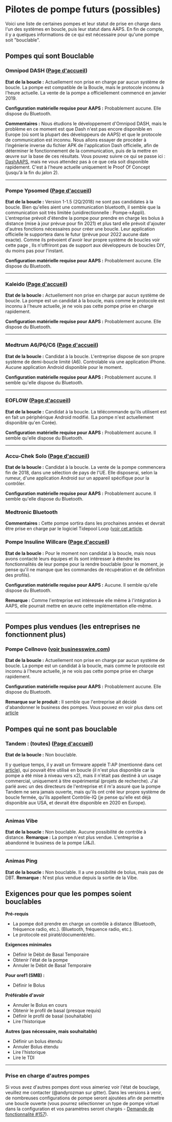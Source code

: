 # Pilotes de pompe futurs (possibles)

Voici une liste de certaines pompes et leur statut de prise en charge dans l'un des systèmes en boucle, puis leur statut dans AAPS. En fin de compte, il y a quelques informations de ce qui est nécessaire pour qu'une pompe soit "bouclable".

## Pompes qui sont Bouclable

### Omnipod DASH ([Page d'accueil](https://www.myomnipod.com/DASH))

**Etat de la boucle :** Actuellement non prise en charge par aucun système de boucle. La pompe est compatible de la Boucle, mais le protocole inconnu à l'heure actuelle. La vente de la pompe a officiellement commencé en janvier 2019.

**Configuration matérielle requise pour AAPS :** Probablement aucune. Elle dispose du Bluetooth.

**Commentaires :** Nous étudions le développement d'Omnipod DASH, mais le problème en ce moment est que Dash n'est pas encore disponible en Europe (où sont la plupart des développeurs de AAPS) et que le protocole de communication est inconnu. Nous allons essayer de procéder à l’ingénierie inverse du fichier APK de l'application Dash officielle, afin de déterminer le fonctionnement de la communication, puis de la mettre en œuvre sur la base de ces résultats. Vous pouvez suivre ce qui se passe ici : [DashAAPS](https://github.com/andyrozman/DashAAPS/projects/1), mais ne vous attendez pas à ce que cela soit disponible rapidement. C'est à l'heure actuelle uniquement le Proof Of Concept (jusqu'à la fin du jalon 2).

* * *

### Pompe Ypsomed ([Page d'accueil](https://www.ypsomed.com/en/diabetes-care-mylife.html))

**Etat de la boucle :** Version 1-1.5 (2Q/2018) ne sont pas candidates à la boucle. Bien qu'elles aient une communication bluetooth, il semble que la communication soit très limitée (unidirectionnelle : Pompe->Appli). L'entreprise prévoit d'étendre la pompe pour prendre en charge les bolus à distance (mise à jour prévue pour fin 2021) et plus tard elle prévoit d'ajouter d'autres fonctions nécessaires pour créer une boucle. Leur application officielle le supportera dans le futur (prévue pour 2022 aucune date exacte). Comme ils prévoient d'avoir leur propre système de boucles voir cette page [](https://www.mylife-diabetescare.com/en/loop-program.html), Ils n'offriront pas de support aux développeurs de boucles DIY, du moins pas pour l'instant.

**Configuration matérielle requise pour AAPS :** Probablement aucune. Elle dispose du Bluetooth.

* * *

### Kaleido ([Page d'accueil](https://www.hellokaleido.com/))

**Etat de la boucle :** Actuellement non prise en charge par aucun système de boucle. La pompe est un candidat à la boucle, mais comme le protocole est inconnu à l'heure actuelle, je ne vois pas cette pompe prise en charge rapidement.

**Configuration matérielle requise pour AAPS :** Probablement aucune. Elle dispose du Bluetooth.

* * *

### Medtrum A6/P6/C6 ([Page d'accueil](http://www.medtrum.com/P6.html))

**Etat de la boucle :** Candidat à la boucle. L'entreprise dispose de son propre système de demi-boucle limité (A6). Controlable via une application iPhone. Aucune application Android disponible pour le moment.

**Configuration matérielle requise pour AAPS :** Probablement aucune. Il semble qu'elle dispose du Bluetooth.

* * *

### EOFLOW ([Page d'accueil](http://www.eoflow.com/eng/main/main.html))

**Etat de la boucle :** Candidat à la boucle. La télécommande qu'ils utilisent est en fait un périphérique Android modifié. (La pompe n'est actuellement disponible qu'en Corée).

**Configuration matérielle requise pour AAPS :** Probablement aucune. Il semble qu'elle dispose du Bluetooth.

* * *

### Accu-Chek Solo ([Page d'accueil](https://www.roche.com/media/releases/med-cor-2018-07-23.htm))

**Etat de la boucle :** Candidat à la boucle. La vente de la pompe commencera fin de 2018, dans une sélection de pays de l'UE. Elle disposerai, selon la rumeur, d'une application Android sur un appareil spécifique pour la contrôler.

**Configuration matérielle requise pour AAPS :** Probablement aucune. Il semble qu'elle dispose du Bluetooth.

### Medtronic Bluetooth

**Commentaires :** Cette pompe sortira dans les prochaines années et devrait être prise en charge par le logiciel Tidepool Loop ([voir cet article](https://www.tidepool.org/blog/tidepool-loop-medtronic-collaboration).

### Pompe Insuline Willcare ([Page d'accueil](http://en.shinmyungmedi.com))

**Etat de la boucle :** Pour le moment non candidat à la boucle, mais nous avons contacté leurs équipes et ils sont intéresser à étendre les fonctionnalités de leur pompe pour la rendre bouclable (pour le moment, je pense qu'il ne manque que les commandes de récupération et de définition des profils).

**Configuration matérielle requise pour AAPS :** Aucune. Il semble qu'elle dispose du Bluetooth.

**Remarque :** Comme l'entreprise est intéressée elle même à l'intégration à AAPS, elle pourrait mettre en œuvre cette implémentation elle-même.

* * *

## Pompes plus vendues (les entreprises ne fonctionnent plus)

### Pompe Cellnovo ([voir businesswire.com](https://www.businesswire.com/news/home/20190328005829/en/Cellnovo-Stops-Manufacturing-and-Commercial-Operations))

**Etat de la boucle :** Actuellement non prise en charge par aucun système de boucle. La pompe est un candidat à la boucle, mais comme le protocole est inconnu à l'heure actuelle, je ne vois pas cette pompe prise en charge rapidement.

**Configuration matérielle requise pour AAPS :** Probablement aucune. Elle dispose du Bluetooth.

**Remarque sur le produit :** Il semble que l'entreprise ait décidé d'abandonner le business des pompes. Vous pouvez en voir plus dans cet [article](https://diabetogenic.wordpress.com/2019/04/01/and-then-cellnovo-disappeared/?fbclid=IwAR12Ow6gVbEOuD1zw7aNjBwqj5_aPkPipteHY1VHBvT3mchlH2y7Us6ZeAU)

## Pompes qui ne sont pas bouclable

### Tandem : (toutes) ([Page d'accueil](https://www.tandemdiabetes.com/))

**Etat de la boucle :** Non bouclable.

Il y quelque temps, il y avait un firmware appelé T:AP (mentionné dans cet [article](https://www.liebertpub.com/doi/full/10.1089/dia.2018.0278?url_ver=Z39.88-2003&rfr_id=ori%3Arid%3Acrossref.org&rfr_dat=cr_pub%3Dpubmed&)), qui pouvait être utilisé en boucle (il n'est plus disponible car la pompe a été mise à niveau vers x2), mais il n'était pas destiné à un usage commercial, uniquement à titre expérimental (projets de recherche). J'ai parlé avec un des directeurs de l'entreprise et il m'a assuré que la pompe Tandem ne sera jamais ouverte, mais qu'ils ont créé leur propre système de boucle fermée, qu'ils appellent Contrôle-IQ (je pense qu'elle est déjà disponible aux USA, et devrait être disponible en 2020 en Europe).

* * *

### Animas Vibe

**Etat de la boucle :** Non bouclable. Aucune possibilité de contrôle à distance. **Remarque :** La pompe n'est plus vendue. L'entreprise a abandonné le business de la pompe (J&J).

* * *

### Animas Ping

**Etat de la boucle :** Non bouclable. Il a une possibilité de bolus, mais pas de DBT. **Remarque :** N'est plus vendue depuis la sortie de la Vibe.

## Exigences pour que les pompes soient bouclables

**Pré-requis**

- La pompe doit prendre en charge un contrôle à distance (Bluetooth, fréquence radio, etc.). (Bluetooth, fréquence radio, etc.).
- Le protocole est piraté/documenté/etc.

**Exigences minimales**

- Définir le Débit de Basal Temporaire
- Obtenir l'état de la pompe
- Annuler le Débit de Basal Temporaire

**Pour oref1 (SMB) :**

- Définir le Bolus

**Préférable d'avoir**

- Annuler le Bolus en cours
- Obtenir le profil de basal (presque requis)
- Définir le profil de basal (souhaitable)
- Lire l'historique 

**Autres (pas nécessaire, mais souhaitable)**

- Définir un bolus étendu
- Annuler Bolus étendu
- Lire l'historique
- Lire le TDI

* * *

### Prise en charge d'autres pompes

Si vous avez d'autres pompes dont vous aimeriez voir l'état de bouclage, veuillez me contacter (@andyrozman sur gitter). Dans les versions à venir, de nombreuses configurations de pompe seront ajoutées afin de permettre une boucle ouverte (vous pourrez sélectionner un type de pompe virtuel dans la configuration et vos paramètres seront chargés - [Demande de fonctionnalité #157](https://github.com/nightscout/AndroidAPS/issues/157)).